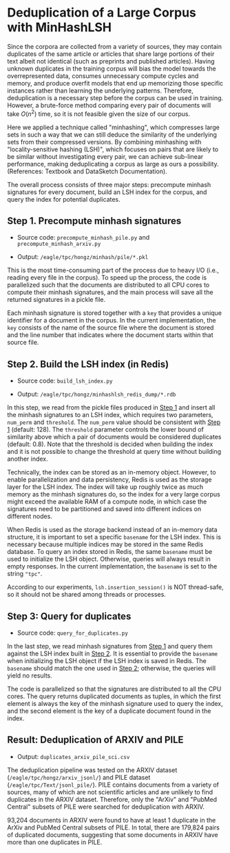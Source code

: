 # Deduplication of a Large Corpus with MinHashLSH

Since the corpora are collected from a variety of sources, they may contain duplicates of the same article or articles that share large portions of their text albeit not identical (such as preprints and published articles). Having unknown duplicates in the training corpus will bias the model towards the overrepresented data, consumes unnecessary compute cycles and memory, and produce overfit models that end up memorizing those specific instances rather than learning the underlying patterns. Therefore, deduplication is a necessary step before the corpus can be used in training. However, a brute-force method comparing every pair of documents will take $O(n^2)$ time, so it is not feasible given the size of our corpus.

Here we applied a technique called "minhashing", which compresses large sets in such a way that we can still deduce the similarity of the underlying sets from their compressed versions. By combining minhashing with "locality-sensitive hashing (LSH)", which focuses on pairs that are likely to be similar without investigating every pair, we can achieve sub-linear performance, making deduplicating a corpus as large as ours a possibility. 
(References: Textbook and DataSketch Documentation).


The overall process consists of three major steps: precompute minhash signatures for every document, build an LSH index for the corpus, and query the index for potential duplicates.

## Step 1. Precompute minhash signatures

- Source code: `precompute_minhash_pile.py` and `precompute_minhash_arxiv.py`

- Output: `/eagle/tpc/hongz/minhash/pile/*.pkl`

This is the most time-consuming part of the process due to heavy I/O (i.e., reading every file in the corpus). To speed up the process, the code is parallelized such that the documents are distributed to all CPU cores to compute their minhash signatures, and the main process will save all the returned signatures in a pickle file. 

Each minhash signature is stored together with a `key` that provides a unique identifier for a document in the corpus. In the current implementation, the `key` consists of the name of the source file where the document is stored and the line number that indicates where the document starts within that source file.


## Step 2. Build the LSH index (in Redis)

- Source code: `build_lsh_index.py`

- Output: `/eagle/tpc/hongz/minhashlsh_redis_dump/*.rdb`

In this step, we read from the pickle files produced in [Step 1](#step-1-precompute-minhash-signatures) and insert all the minhash signatures to an LSH index, which requires two parameters, `num_perm` and `threshold`. The `num_perm` value should be consistent with [Step 1](#step-1-precompute-minhash-signatures) (default: 128). The `threshold` parameter controls the lower bound of similarity above which a pair of documents would be considered duplicates (default: 0.8). Note that the threshold is decided when building the index and it is not possible to change the threshold at query time without building another index.

Technically, the index can be stored as an in-memory object. However, to enable parallelization and data persistency, Redis is used as the storage layer for the LSH index. The index will take up roughly twice as much memory as the minhash signatures do, so the index for a very large corpus might exceed the available RAM of a compute node, in which case the signatures need to be partitioned and saved into different indices on different nodes.

When Redis is used as the storage backend instead of an in-memory data structure, it is important to set a specific `basename` for the LSH index. This is necessary because multiple indices may be stored in the same Redis database. To query an index stored in Redis, the same `basename` must be used to initialize the LSH object. Otherwise, queries will always result in empty responses. In the current implementation, the `basename` is set to the string `"tpc"`.

According to our experiments, `lsh.insertion_session()` is NOT thread-safe, so it should not be shared among threads or processes.

## Step 3: Query for duplicates

- Source code: `query_for_duplicates.py`

In the last step, we read minhash signatures from [Step 1](#step-1-precompute-minhash-signatures) and query them against the LSH index built in [Step 2](#step-2-build-the-lsh-index-in-redis). It is essential to provide the `basename` when initializing the LSH object if the LSH index is saved in Redis. The `basename` should match the one used in [Step 2](#step-2-build-the-lsh-index-in-redis); otherwise, the queries will yield no results.

The code is parallelized so that the signatures are distributed to all the CPU cores. The query returns duplicated documents as tuples, in which the first element is always the key of the minhash signature used to query the index, and the second element is the key of a duplicate document found in the index.


## Result: Deduplication of ARXIV and PILE

- Output: `duplicates_arxiv_pile_sci.csv`

The deduplication pipeline was tested on the ARXIV dataset (`/eagle/tpc/hongz/arxiv_jsonl/`) and PILE dataset (`/eagle/tpc/Text/jsonl_pile/`). PILE contains documents from a variety of sources, many of which are not scientific articles and are unlikely to find duplicates in the ARXIV dataset. Therefore, only the "ArXiv" and "PubMed Central" subsets of PILE were searched for deduplication with ARXIV.

93,204 documents in ARXIV were found to have at least 1 duplicate in the ArXiv and PubMed Central subsets of PILE. In total, there are 179,824 pairs of duplicated documents, suggesting that some documents in ARXIV have more than one duplicates in PILE.
